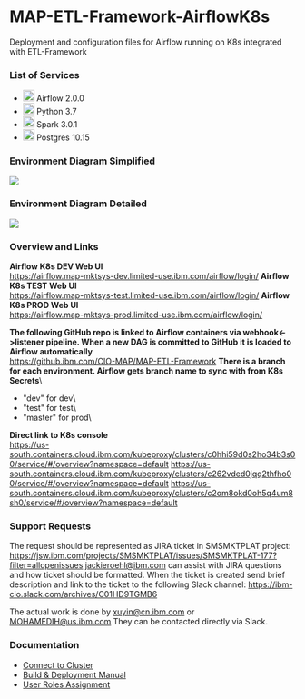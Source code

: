 # MAP-ETL-Framework-AirflowK8s
Deployment and configuration files for Airflow running on K8s integrated with ETL-Framework

### List of Services

 - <img src="https://miro.medium.com/max/1080/1*6jjSw8IqGbsPZp7L_43YyQ.png" height="20"> Airflow 2.0.0
 - <img src="https://i.stack.imgur.com/hRJou.gif" height="20"> Python 3.7
 - <img src="https://upload.wikimedia.org/wikipedia/commons/f/f3/Apache_Spark_logo.svg" height="20"> Spark 3.0.1
 - <img src="https://upload.wikimedia.org/wikipedia/commons/2/29/Postgresql_elephant.svg" height="20"> Postgres 10.15

### Environment Diagram Simplified
<img src="https://github.ibm.com/CIO-MAP/MAP-ETL-Framework-AirflowK8s/blob/master/diagrams/env_diagram_simplified.jpg">

### Environment Diagram Detailed
<img src="https://github.ibm.com/CIO-MAP/MAP-ETL-Framework-AirflowK8s/blob/master/diagrams/env_diagram_detailed.jpg">

### Overview and Links

**Airflow K8s DEV Web UI**\
https://airflow.map-mktsys-dev.limited-use.ibm.com/airflow/login/
**Airflow K8s TEST Web UI**\
https://airflow.map-mktsys-test.limited-use.ibm.com/airflow/login/
**Airflow K8s PROD Web UI**\
https://airflow.map-mktsys-prod.limited-use.ibm.com/airflow/login/

**The following GitHub repo is linked to Airflow containers via webhook<->listener pipeline. When a new DAG is committed to GitHub it is loaded to Airflow automatically**\
https://github.ibm.com/CIO-MAP/MAP-ETL-Framework
**There is a branch for each environment. Airflow gets branch name to sync with from K8s Secrets**\
- "dev" for dev\
- "test" for test\
- "master" for prod\

**Direct link to K8s console**\
https://us-south.containers.cloud.ibm.com/kubeproxy/clusters/c0hhi59d0s2ho34b3s00/service/#/overview?namespace=default
https://us-south.containers.cloud.ibm.com/kubeproxy/clusters/c262vded0jqq2thfho00/service/#/overview?namespace=default
https://us-south.containers.cloud.ibm.com/kubeproxy/clusters/c2om8okd0oh5q4um8sh0/service/#/overview?namespace=default

### Support Requests

The request should be represented as JIRA ticket in SMSMKTPLAT project: https://jsw.ibm.com/projects/SMSMKTPLAT/issues/SMSMKTPLAT-177?filter=allopenissues
jackieroehl@ibm.com can assist with JIRA questions and how ticket should be formatted.
When the ticket is created send brief description and link to the ticket to the following Slack channel: https://ibm-cio.slack.com/archives/C01HD9TGMB6

The actual work is done by xuyin@cn.ibm.com or MOHAMEDIH@us.ibm.com
They can be contacted directly via Slack.

### Documentation
- [Connect to Cluster](https://github.ibm.com/CIO-MAP/MAP-ETL-Framework-AirflowK8s/blob/master/docs/Connect%20to%20Cluster.md)
- [Build & Deployment Manual](https://github.ibm.com/CIO-MAP/MAP-ETL-Framework-AirflowK8s/blob/master/docs/Build%20%26%20Deployment%20Manual.md)
- [User Roles Assignment](https://github.ibm.com/CIO-MAP/MAP-ETL-Framework-AirflowK8s/blob/master/docs/User%20Roles%20Assignment.md)